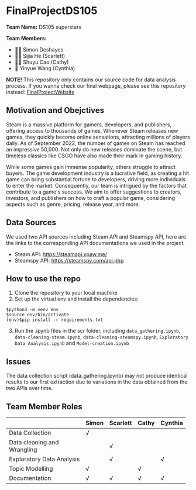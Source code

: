 # FinalProjectDS105

**Team Name:** DS105 superstars

**Team Members:**
-   👨‍💻 Simon Deshayes
-   🦸‍♀️ Sijia He (Scarlett)
-   👩‍🔬 Shuyu Cao (Cathy)
-   👸 Yinyue Wang (Cynthia)

**NOTE!** This repository only contains our source code for data analysis process. If you wanna check our final webpage, please see this repository instead: [FinalProjectWebsite](https://github.com/simondesh/FinalProjectWebsite)

## Motivation and Obejctives

Steam is a massive platform for gamers, developers, and publishers, offering access to thousands of games. Whenever Steam releases new games, they quickly become online sensations, attracting millions of players daily. As of September 2022, the number of games on Steam has reached an impressive 50,000. Not only do new releases dominate the scene, but timeless classics like CSGO have also made their mark in gaming history.

While some games gain immense popularity, others struggle to attract buyers. The game development industry is a lucrative field, as creating a hit game can bring substantial fortune to developers, driving more individuals to enter the market. Consequently, our team is intrigued by the factors that contribute to a game's success. We aim to offer suggestions to creators, investors, and publishers on how to craft a popular game, considering aspects such as genre, pricing, release year, and more.

## Data Sources
We used two API sources including Steam API and Steamspy API, here are the links to the corresponding API documentations we used in the project.
- Steam API: https://steamapi.xpaw.me/
- Steamspy API: https://steamspy.com/api.php

## How to use the repo

1. Clone the repository to your local machine
2. Set up the virtual env and install the dependencies:
```
$python3 -m venv env
$source env/bin/activate
(env)$pip install -r requirements.txt
```
3. Run the .ipynb files in the scr folder, including `data_gathering.ipynb`, `data-cleaning-steam.ipynb`, `data-cleaning-steamspy.ipynb`, `Exploratory Data Analysis.ipynb` and `Model-creation.ipynb`
   
## Issues
The data collection script (data_gathering.ipynb) may not produce identical results to our first extraction due to variations in the data obtained from the two APIs over time.

## Team Member Roles
|                                | Simon  |  Scarlett  |  Cathy  |  Cynthia  |
|--------------------------------|--------|------------|---------|-----------|
|Data Collection                 |√       |            |         |           |
|Data cleaning and <br> Wrangling|        |√           |         |           |
|Exploratory Data Analysis       |        |√           |         |√          |
|Topic Modelling                 |√       |            |√        |           |
|Documentation                   |√       |√           |√        |√          |
